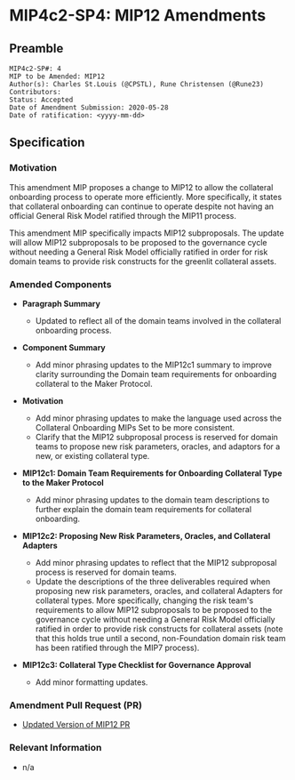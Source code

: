# MIP4c2-SP4: MIP12 Amendments

## Preamble

```
MIP4c2-SP#: 4
MIP to be Amended: MIP12
Author(s): Charles St.Louis (@CPSTL), Rune Christensen (@Rune23) 
Contributors:
Status: Accepted
Date of Amendment Submission: 2020-05-28
Date of ratification: <yyyy-mm-dd>
```

## Specification

### Motivation

This amendment MIP proposes a change to MIP12 to allow the collateral onboarding process to operate more efficiently. More specifically, it states that collateral onboarding can continue to operate despite not having an official General Risk Model ratified through the MIP11 process. 

This amendment MIP specifically impacts MIP12 subproposals. The update will allow MIP12 subproposals to be proposed to the governance cycle without needing a General Risk Model officially ratified in order for risk domain teams to provide risk constructs for the greenlit collateral assets.

### Amended Components

- **Paragraph Summary**
    - Updated to reflect all of the domain teams involved in the collateral onboarding process. 

- **Component Summary**
    - Add minor phrasing updates to the MIP12c1 summary to improve clarity surrounding the Domain team requirements for onboarding collateral to the Maker Protocol. 

- **Motivation**
    - Add minor phrasing updates to make the language used across the Collateral Onboarding MIPs Set to be more consistent.
    - Clarify that the MIP12 subproposal process is reserved for domain teams to propose new risk parameters, oracles, and adaptors for a new, or existing collateral type.

- **MIP12c1: Domain Team Requirements for Onboarding Collateral Type to the Maker Protocol**
    - Add minor phrasing updates to the domain team descriptions to further explain the domain team requirements for collateral onboarding. 

- **MIP12c2: Proposing New Risk Parameters, Oracles, and Collateral Adapters**
    - Add minor phrasing updates to reflect that the MIP12 subproposal process is reserved for domain teams.
    - Update the descriptions of the three deliverables required when proposing new risk parameters, oracles, and collateral Adapters for collateral types. More specifically, changing the risk team's requirements to allow MIP12 subproposals to be proposed to the governance cycle without needing a General Risk Model officially ratified in order to provide risk constructs for collateral assets (note that this holds true until a second, non-Foundation domain risk team has been ratified through the MIP7 process). 

- **MIP12c3: Collateral Type Checklist for Governance Approval**
    - Add minor formatting updates.  

### Amendment Pull Request (PR)

- [Updated Version of MIP12 PR](https://github.com/makerdao/mips/pull/42)

### Relevant Information

- n/a
